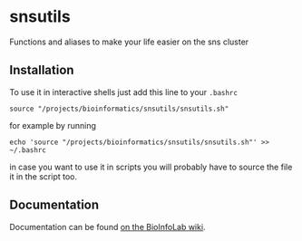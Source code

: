 # snsutils
Functions and aliases to make your life easier on the sns cluster

## Installation
To use it in interactive shells just add this line to your `.bashrc`
```{bash}
source "/projects/bioinformatics/snsutils/snsutils.sh"
```
for example by running
```{bash}
echo 'source "/projects/bioinformatics/snsutils/snsutils.sh"' >> ~/.bashrc
```
in case you want to use it in scripts you will probably have to source the file it in the script too.

## Documentation

Documentation can be found [on the BioInfoLab wiki](https://wiki.bioinfolab.sns.it/e/en/snsutils).
